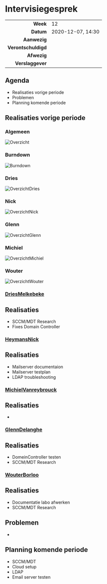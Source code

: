 # Intervisiegesprek

|                     |                   |
|--------------------:|:------------------|
|            **Week** | 12                |
|           **Datum** | 2020-12-07, 14:30 |
|        **Aanwezig** |                   |
| **Verontschuldigd** |                   |
|         **Afwezig** |                   |
|    **Verslaggever** |                   |

## Agenda

- Realisaties vorige periode
- Problemen
- Planning komende periode

## Realisaties vorige periode

### Algemeen

![Overzicht](https://i.imgur.com/rrplrhK.png)

### Burndown

![Burndown](https://i.imgur.com/4MLYsZE.png)

### Dries
![OverzichtDries](https://i.imgur.com/aXyXRdT.png)

### Nick
![OverzichtNick](https://i.imgur.com/9ysX6nJ.png)

### Glenn
![OverzichtGlenn](https://i.imgur.com/KQ0tQ2I.png)

### Michiel
![OverzichtMichiel](https://i.imgur.com/qDojJqf.png)

### Wouter
![OverzichtWouter](https://i.imgur.com/XgNvl6v.png)


### [DriesMelkebeke](https://github.com/DriesMelkebeke)

## Realisaties

- SCCM/MDT Research
- Fixes Domain Controller

### [HeymansNick](https://github.com/HeymansNickk)

## Realisaties

- Mailserver documentaion
- Mailserver testplan 
- LDAP troubleshooting

### [MichielVanreybrouck](https://github.com/MichielVanreybrouck)

## Realisaties

-  

### [GlennDelanghe](https://github.com/GlennDelanghe)

## Realisaties

- DomeinController testen
- SCCM/MDT Research

### [WouterBorloo](https://github.com/wouterBorloo)

## Realisaties

- Documentatie labo afwerken
- SCCM/MDT Research


## Problemen

- 

## Planning komende periode

- SCCM/MDT
- Cloud setup
- LDAP
- Email server testen
